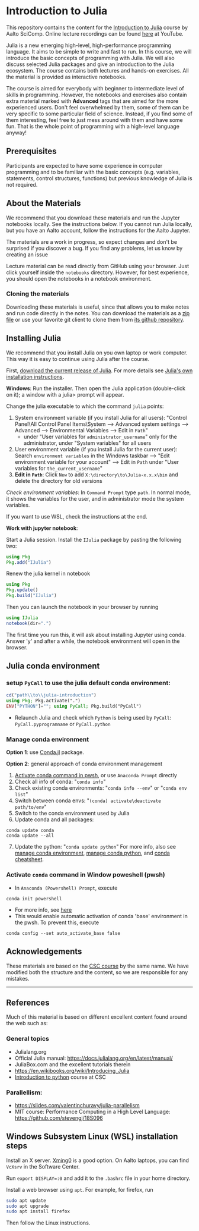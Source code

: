 # Introduction to Julia

This repository contains the content for the [Introduction to Julia](https://scicomp.aalto.fi/training/julia/julia-introduction/) course by Aalto SciComp. Online lecture recordings can be found [here](https://www.youtube.com/playlist?list=PLZLVmS9rf3nOlvvbN9zTAFc7aujnvuFTV) at YouTube.

Julia is a new emerging high-level, high-performance programming language. It aims to be simple to write and fast to run. In this course, we will introduce the basic concepts of programming with Julia. We will also discuss selected Julia packages and give an introduction to the Julia ecosystem. The course contains both lectures and hands-on exercises. All the material is provided as interactive notebooks.

The course is aimed for everybody with beginner to intermediate level of skills in programming. However, the notebooks and exercises also contain extra material marked with **Advanced** tags that are aimed for the more experienced users. Don't feel overwhelmed by them, some of them can be very specific to some particular field of science. Instead, if you find some of them interesting, feel free to just mess around with them and have some fun. That is the whole point of programming with a high-level language anyway!


## Prerequisites
Participants are expected to have some experience in computer programming and to be familiar with the basic concepts (e.g. variables, statements, control structures, functions) but previous knowledge of Julia is not required.

## About the Materials

We recommend that you download these materials and run the Jupyter notebooks locally.
See the instructions below. If you cannot run Julia locally, but you have an Aalto account, follow the instructions for the Aalto Jupyter.

The materials are a work in progress, so expect changes and don't be surprised if you discover a bug. If you find any problems, let us know by creating an issue

<!-- You can also quickly try the notebooks on [Binder](https://mybinder.org/v2/gh/AaltoRSE/julia-introduction/HEAD). -->

Lecture material can be read directly from GitHub  using your browser. Just click yourself inside the `notebooks` directory. However, for best experience, you should open the notebooks in a notebook environment.


### Cloning the materials

Downloading these materials is useful, since that allows you to make notes and
run code directly in the notes.
You can download the materials as a
[zip file](https://github.com/AaltoRSE/julia-introduction/archive/refs/heads/master.zip)
or use your favorite git client to clone them from
[its github repository](https://github.com/AaltoRSE/julia-introduction.git).


## Installing Julia

We recommend that you install Julia on you own laptop or work computer. This way it is easy to continue using Julia after the course.

First, [download the current release of Julia](http://julialang.org/downloads/). For more details see [Julia's own installation instructions](https://julialang.org/downloads/platform/).

**Windows**: Run the installer. Then open the Julia application (double-click on it); a window with a julia> prompt will appear.

Change the julia executable to which the command `julia` points:
1. System environment variable (if you install Julia for all users):
"Control Panel\All Control Panel Items\System --> Advanced system settings --> Advanced --> Environmental Variables --> Edit in `Path`" 
    - under "User variables for `administrator_username`" only for the administrator, under "System variables" for all users
2. User environment variable (if you install Julia for the current user): 
Search `environment variables` in the Windows taskbar --> "Edit environment variable for your account" --> Edit in `Path` under "User variables for `the_current_username`"
3. **Edit in `Path`**: Click `New` to add `X:\directory\to\Julia-x.x.x\bin` and delete the directory for old versions

*Check environment variables*: In `Command Prompt` type `path`. In normal mode, it shows the variables for the user, and in administrator mode the system variables.

If you want to use WSL, check the instructions at the end.

**Work with jupyter notebook**:

Start a Julia session.
Install the `IJulia` package by pasting the following two:

```julia
using Pkg
Pkg.add("IJulia")
```

Renew the julia kernel in notebook
```julia
using Pkg
Pkg.update()
Pkg.build("IJulia")
```

Then you can launch the notebook in your browser by running
```julia
using IJulia
notebook(dir=".")
```

The first time you run this, it will ask about installing Jupyter using conda.
Answer 'y' and after a while, the notebook environment will open in the
browser.

## Julia conda environment

### setup `PyCall` to use the julia default conda environment:

```julia
cd("path\\to\\julia-introduction")
using Pkg; Pkg.activate(".")
ENV["PYTHON"]=""; using PyCall; Pkg.build("PyCall")
```
- Relaunch Julia and check which `Python` is being used by `PyCall`: `PyCall.pyprogramname` or `PyCall.python`

### Manage conda environment

**Option 1**: use [Conda.jl](https://github.com/JuliaPy/Conda.jl) package.

**Option 2**: general approach of conda environment management
1. [Activate conda command in pwsh](#activate-conda-command-in-window-poweshell-pwsh), or use `Anaconda Prompt` directly
2. Check all info of conda: "`conda info`"
3. Check existing conda environments: "`conda info --env`" or "`conda env list`"
4. Switch between conda envs: "`(conda) activate\deactivate path/to/env`"
5. Switch to the conda environment used by Julia
6. Update conda and all packages: 
```console
conda update conda
conda update --all
```
7. Update the python: "`conda update python`"
For more info, also see [manage conda environment](https://docs.conda.io/projects/conda/en/latest/user-guide/tasks/manage-environments.html), [manage conda python](https://docs.conda.io/projects/conda/en/latest/user-guide/tasks/manage-python.html), and [conda cheatsheet](https://docs.conda.io/projects/conda/en/4.6.0/_downloads/52a95608c49671267e40c689e0bc00ca/conda-cheatsheet.pdf).

### Activate `conda` command in Window poweshell (pwsh)
- In `Anaconda (Powershell) Prompt`, execute
```console
conda init powershell
```
- For more info, see [here](https://hackf5.medium.com/how-to-enable-anaconda-in-powershell-7-on-windows-394ba62c3f9c) 
- This would enable automatic activation of conda 'base' environment in the pwsh. To prevent this, execute
```console
conda config --set auto_activate_base false
```

## Acknowledgements

These materials are based on the [CSC course](https://github.com/csc-training/julia-introduction) by the same name. We have modified both the structure and the content, so we are responsible for any mistakes.

----

## References
Much of this material is based on different excellent content found around the web such as:

### General topics
- Julialang.org
- Official Julia manual: https://docs.julialang.org/en/latest/manual/
- JuliaBox.com and the excellent tutorials therein
- https://en.wikibooks.org/wiki/Introducing_Julia
- [Introduction to python](https://github.com/csc-training/python-introduction) course at CSC


### Parallellism:
- https://slides.com/valentinchuravy/julia-parallelism
- MIT course: Performance Computing in a High Level Language: https://github.com/stevengj/18S096


## Windows Subsystem Linux (WSL) installation steps

Install an X server. [Xming0](https://sourceforge.net/projects/xming/) is a good option.
On Aalto laptops, you can find `VcXsrv` in the Software Center.

Run `export DISPLAY=:0` and add it to the `.bashrc` file in your home directory.

Install a web browser using `apt`. For example, for firefox, run
```bash
sudo apt update
sudo apt upgrade
sudo apt install firefox
```

Then follow the Linux instructions.
